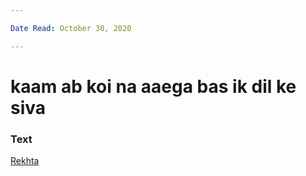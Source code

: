```yaml
---

Date Read: October 30, 2020

---
```


# kaam ab koi na aaega bas ik dil ke siva

### Text
[Rekhta](https://www.rekhta.org/ghazals/kaam-ab-koii-na-aaegaa-bas-ik-dil-ke-sivaa-ali-sardar-jafri-ghazals)

